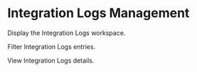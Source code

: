 

# Integration Logs Management

Display the Integration Logs workspace.

Filter Integration Logs entries.

View Integration Logs details.

 

 

 
